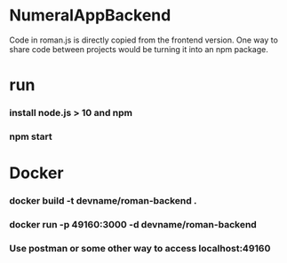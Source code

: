 # NumeralAppBackend

Code in roman.js is directly copied from the frontend version. One way to share code between projects would be turning it into an npm package.

# run
### install node.js > 10 and npm
### npm start

# Docker

### docker build -t devname/roman-backend .
### docker run -p 49160:3000 -d devname/roman-backend
### Use postman or some other way to access localhost:49160
